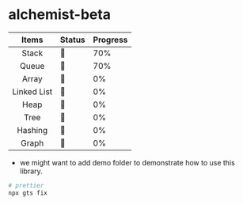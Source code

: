 # alchemist-beta

|    Items    | Status | Progress |
| :---------: | ------ | -------- |
|    Stack    | 🚧     | 70%      |
|    Queue    | 🚧     | 70%      |
|    Array    | 🚧     | 0%       |
| Linked List | 🏁     | 0%       |
|    Heap     | 🏁     | 0%       |
|    Tree     | 🏁     | 0%       |
|   Hashing   | 🏁     | 0%       |
|    Graph    | 🏁     | 0%       |

- we might want to add demo folder to demonstrate how to use this library.

```bash
# prettier
npx gts fix
```
